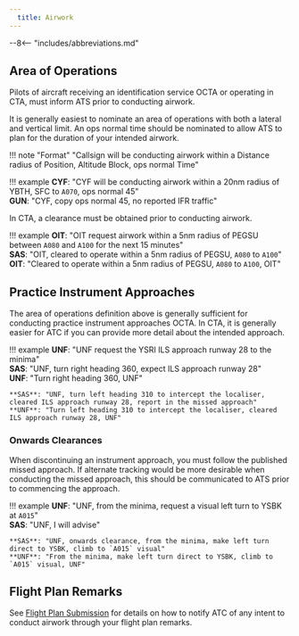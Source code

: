 ```yaml
---
  title: Airwork
---
```


--8<-- "includes/abbreviations.md"

## Area of Operations
Pilots of aircraft receiving an identification service OCTA or operating in CTA, must inform ATS prior to conducting airwork.

It is generally easiest to nominate an area of operations with both a lateral and vertical limit. An ops normal time should be nominated to allow ATS to plan for the duration of your intended airwork.

!!! note "Format"
    "<span class='placeholder'>Callsign</span> will be conducting airwork within a <span class='placeholder'>Distance</span> radius of <span class='placeholder'>Position</span>, <span class='placeholder'>Altitude Block</span>, ops normal <span class='placeholder'>Time</span>"

!!! example
    **CYF**: "CYF will be conducting airwork within a 20nm radius of YBTH, SFC to `A070`, ops normal 45"  
    **GUN**: "CYF, copy ops normal 45, no reported IFR traffic"

In CTA, a clearance must be obtained prior to conducting airwork.

!!! example
    **OIT**: "OIT request airwork within a 5nm radius of PEGSU between `A080` and `A100` for the next 15 minutes"  
    **SAS**: "OIT, cleared to operate within a 5nm radius of PEGSU, `A080` to `A100`"  
    **OIT**: "Cleared to operate within a 5nm radius of PEGSU, `A080` to `A100`, OIT"

## Practice Instrument Approaches
The area of operations definition above is generally sufficient for conducting practice instrument approaches OCTA. In CTA, it is generally easier for ATC if you can provide more detail about the intended approach.

!!! example
    **UNF**: "UNF request the YSRI ILS approach runway 28 to the minima"  
    **SAS**: "UNF, turn right heading 360, expect ILS approach runway 28"  
    **UNF**: "Turn right heading 360, UNF"

    **SAS**: "UNF, turn left heading 310 to intercept the localiser, cleared ILS approach runway 28, report in the missed approach"  
    **UNF**: "Turn left heading 310 to intercept the localiser, cleared ILS approach runway 28, UNF"

### Onwards Clearances
When discontinuing an instrument approach, you must follow the published missed approach. If alternate tracking would be more desirable when conducting the missed approach, this should be communicated to ATS prior to commencing the approach.

!!! example
    **UNF**: "UNF, from the minima, request a visual left turn to YSBK at `A015`"  
    **SAS**: "UNF, I will advise"  

    **SAS**: "UNF, onwards clearance, from the minima, make left turn direct to YSBK, climb to `A015` visual"  
    **UNF**: "From the minima, make left turn direct to YSBK, climb to `A015` visual, UNF"

## Flight Plan Remarks
See [Flight Plan Submission](../flight-planning/flightplansubmission.md#airwork-and-planned-delays) for details on how to notify ATC of any intent to conduct airwork through your flight plan remarks.